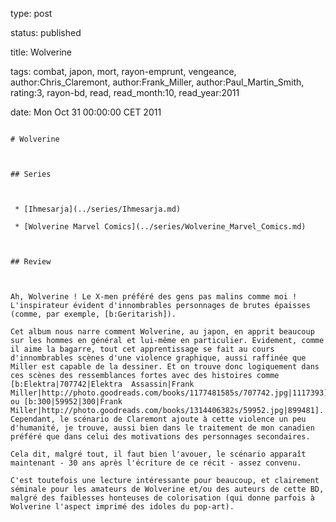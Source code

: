 type: post
status: published
title: Wolverine
tags:  combat,  japon,  mort,  rayon-emprunt,  vengeance, author:Chris_Claremont, author:Frank_Miller, author:Paul_Martin_Smith, rating:3, rayon-bd, read, read_month:10, read_year:2011
date: Mon Oct 31 00:00:00 CET 2011
~~~~~~
# Wolverine

## Series

 * [Ihmesarja](../series/Ihmesarja.md)
 * [Wolverine Marvel Comics](../series/Wolverine_Marvel_Comics.md)

## Review

Ah, Wolverine ! Le X-men préféré des gens pas malins comme moi ! L'inspirateur évident d'innombrables personnages de brutes épaisses (comme, par exemple, [b:Geritarish]).  
Cet album nous narre comment Wolverine, au japon, en apprit beaucoup sur les hommes en général et lui-même en particulier. Evidement, comme il aime la bagarre, tout cet apprentissage se fait au cours d'innombrables scènes d'une violence graphique, aussi raffinée que Miller est capable de la dessiner. Et on trouve donc logiquement dans ces scènes des ressemblances fortes avec des histoires comme [b:Elektra|707742|Elektra  Assassin|Frank Miller|http://photo.goodreads.com/books/1177481585s/707742.jpg|1117393] ou [b:300|59952|300|Frank Miller|http://photo.goodreads.com/books/1314406382s/59952.jpg|899481]. Cependant, le scénario de Claremont ajoute à cette violence un peu d'humanité, je trouve, aussi bien dans le traitement de mon canadien préféré que dans celui des motivations des personnages secondaires.  
Cela dit, malgré tout, il faut bien l'avouer, le scénario apparaît maintenant - 30 ans après l'écriture de ce récit - assez convenu.  
C'est toutefois une lecture intéressante pour beaucoup, et clairement séminale pour les amateurs de Wolverine et/ou des auteurs de cette BD, malgré des faiblesses honteuses de colorisation (qui donne parfois à Wolverine l'aspect imprimé des idoles du pop-art).
